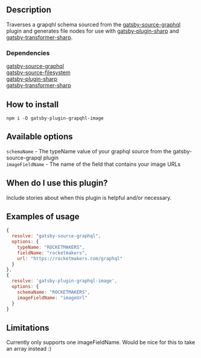 ## Description

Traverses a grapqhl schema sourced from the [gatsby-source-graphql](https://www.gatsbyjs.org/packages/gatsby-source-graphql) plugin and generates file nodes for use with [gatsby-plugin-sharp](https://www.gatsbyjs.org/packages/gatsby-plugin-sharp) and [gatsby-transformer-sharp](https://www.gatsbyjs.org/packages/gatsby-transformer-sharp).

### Dependencies

[gatsby-source-graphql](https://www.gatsbyjs.org/packages/gatsby-source-graphql)<br/>
[gatsby-source-filesystem](https://www.gatsbyjs.org/packages/gatsby-source-filesystem)<br/>
[gatsby-plugin-sharp](https://www.gatsbyjs.org/packages/gatsby-plugin-sharp)<br/>
[gatsby-transformer-sharp](https://www.gatsbyjs.org/packages/gatsby-transformer-sharp)


## How to install

```
npm i -D gatsby-plugin-grapqhl-image
```

## Available options

`schemaName` - The typeName value of your graphql source from the gatsby-source-grapql plugin<br/>
`imageFieldName` - The name of the field that contains your image URLs

## When do I use this plugin?

Include stories about when this plugin is helpful and/or necessary.

## Examples of usage

```js
{
  resolve: "gatsby-source-graphql",
  options: {
    typeName: "ROCKETMAKERS",
    fieldName: "rocketmakers",
    url: "https://rocketmakers.com/graphql"
  }
},
{
  resolve: 'gatsby-plugin-graphql-image',
  options: {
    schemaName: "ROCKETMAKERS",
    imageFieldName: "imageUrl"
  }
}
```

## Limitations

Currently only supports one imageFieldName. Would be nice for this to take an array instead :)